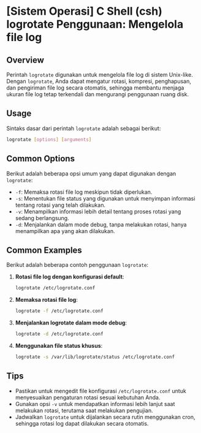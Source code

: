 # [Sistem Operasi] C Shell (csh) logrotate Penggunaan: Mengelola file log

## Overview
Perintah `logrotate` digunakan untuk mengelola file log di sistem Unix-like. Dengan `logrotate`, Anda dapat mengatur rotasi, kompresi, penghapusan, dan pengiriman file log secara otomatis, sehingga membantu menjaga ukuran file log tetap terkendali dan mengurangi penggunaan ruang disk.

## Usage
Sintaks dasar dari perintah `logrotate` adalah sebagai berikut:

```bash
logrotate [options] [arguments]
```

## Common Options
Berikut adalah beberapa opsi umum yang dapat digunakan dengan `logrotate`:

- `-f`: Memaksa rotasi file log meskipun tidak diperlukan.
- `-s`: Menentukan file status yang digunakan untuk menyimpan informasi tentang rotasi yang telah dilakukan.
- `-v`: Menampilkan informasi lebih detail tentang proses rotasi yang sedang berlangsung.
- `-d`: Menjalankan dalam mode debug, tanpa melakukan rotasi, hanya menampilkan apa yang akan dilakukan.

## Common Examples
Berikut adalah beberapa contoh penggunaan `logrotate`:

1. **Rotasi file log dengan konfigurasi default**:
   ```bash
   logrotate /etc/logrotate.conf
   ```

2. **Memaksa rotasi file log**:
   ```bash
   logrotate -f /etc/logrotate.conf
   ```

3. **Menjalankan logrotate dalam mode debug**:
   ```bash
   logrotate -d /etc/logrotate.conf
   ```

4. **Menggunakan file status khusus**:
   ```bash
   logrotate -s /var/lib/logrotate/status /etc/logrotate.conf
   ```

## Tips
- Pastikan untuk mengedit file konfigurasi `/etc/logrotate.conf` untuk menyesuaikan pengaturan rotasi sesuai kebutuhan Anda.
- Gunakan opsi `-v` untuk mendapatkan informasi lebih lanjut saat melakukan rotasi, terutama saat melakukan pengujian.
- Jadwalkan `logrotate` untuk dijalankan secara rutin menggunakan cron, sehingga rotasi log dapat dilakukan secara otomatis.